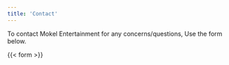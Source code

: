 ```yaml
---
title: 'Contact'
---
```


To contact Mokel Entertainment for any concerns/questions, Use the form below.

{{< form >}}
